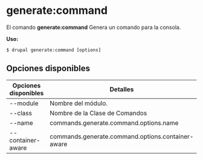 # generate:command
El comando **generate:command** Genera un comando para la consola.

**Uso:**
```
$ drupal generate:command [options] 
```

## Opciones disponibles
Opciones disponibles | Detalles
-------|-------------
--module | Nombre del módulo.
--class | Nombre de la Clase de Comandos
--name | commands.generate.command.options.name
--container-aware | commands.generate.command.options.container-aware

